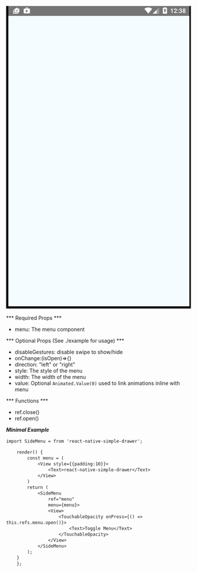 
<img src="./screen.gif"/>

*** Required Props ***
- menu: The menu component

*** Optional Props (See ./example for usage) ***
- disableGestures: disable swipe to show/hide
- onChange:(isOpen)=>{}
- direction: "left" or "right"
- style: The style of the menu
- width: The width of the menu
- value: Optional ```Animated.Value(0)``` used to link animations inline with menu

*** Functions ***
- ref.close()
- ref.open()

***Minimal Example***

```
import SideMenu = from 'react-native-simple-drawer';
```


```
    render() {
        const menu = (
            <View style={{padding:10}}>
                <Text>react-native-simple-drawer</Text>
            </View>
        )
        return (
            <SideMenu
                ref="menu"
                menu={menu}>
                <View>
                    <TouchableOpacity onPress={() => this.refs.menu.open()}>
                        <Text>Toggle Menu</Text>
                    </TouchableOpacity>
                </View>
            </SideMenu>
        );
    }
    };
```
